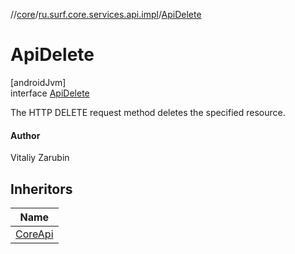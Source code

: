 //[core](../../../index.md)/[ru.surf.core.services.api.impl](../index.md)/[ApiDelete](index.md)

# ApiDelete

[androidJvm]\
interface [ApiDelete](index.md)

The HTTP DELETE request method deletes the specified resource.

#### Author

Vitaliy Zarubin

## Inheritors

| Name |
|---|
| [CoreApi](../../ru.surf.core.services.api/-core-api/index.md) |
